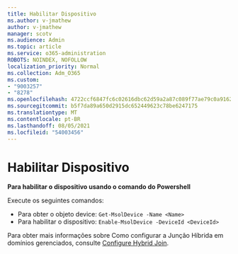 ```yaml
---
title: Habilitar Dispositivo
ms.author: v-jmathew
author: v-jmathew
manager: scotv
ms.audience: Admin
ms.topic: article
ms.service: o365-administration
ROBOTS: NOINDEX, NOFOLLOW
localization_priority: Normal
ms.collection: Adm_O365
ms.custom:
- "9003257"
- "8278"
ms.openlocfilehash: 4722ccf6847fc6c02616dbc62d59a2a87c089f77ae79c0a916211af6c5f2a6d0
ms.sourcegitcommit: b5f7da89a650d2915dc652449623c78be6247175
ms.translationtype: MT
ms.contentlocale: pt-BR
ms.lasthandoff: 08/05/2021
ms.locfileid: "54003456"
---
```

# <a name="enable-device"></a>Habilitar Dispositivo

**Para habilitar o dispositivo usando o comando do Powershell**

Execute os seguintes comandos:

- Para obter o objeto device: `Get-MsolDevice -Name <Name>`
- Para habilitar o dispositivo: `Enable-MsolDevice -DeviceId <DeviceId>`

Para obter mais informações sobre Como configurar a Junção Híbrida em domínios gerenciados, consulte [Configure Hybrid Join](https://docs.microsoft.com/azure/active-directory/devices/hybrid-azuread-join-managed-domains).
